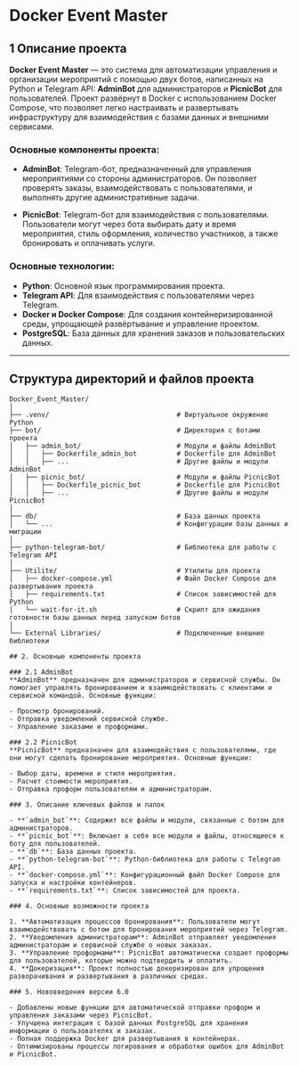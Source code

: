 # Docker Event Master

## 1 Описание проекта

**Docker Event Master** — это система для автоматизации управления и организации мероприятий с помощью двух ботов, 
написанных на Python и Telegram API: **AdminBot** для администраторов и **PicnicBot** для пользователей. 
Проект развёрнут в Docker с использованием Docker Compose, что позволяет легко настраивать и развертывать инфраструктуру
для взаимодействия с базами данных и внешними сервисами.

### Основные компоненты проекта:

- **AdminBot**: Telegram-бот, предназначенный для управления мероприятиями со стороны администраторов. 
Он позволяет проверять заказы, взаимодействовать с пользователями, и выполнять другие административные задачи.
  
- **PicnicBot**: Telegram-бот для взаимодействия с пользователями. 
Пользователи могут через бота выбирать дату и время мероприятия, стиль оформления, количество участников, 
а также бронировать и оплачивать услуги.

### Основные технологии:

- **Python**: Основной язык программирования проекта.
- **Telegram API**: Для взаимодействия с пользователями через Telegram.
- **Docker и Docker Compose**: Для создания контейнеризированной среды, упрощающей развёртывание и управление проектом.
- **PostgreSQL**: База данных для хранения заказов и пользовательских данных.

---

## Структура директорий и файлов проекта

```plaintext
Docker_Event_Master/
│
├── .venv/                                # Виртуальное окружение Python
├── bot/                                  # Директория с ботами проекта
│   ├── admin_bot/                        # Модули и файлы AdminBot
│   │   ├── Dockerfile_admin_bot          # Dockerfile для AdminBot
│   │   ├── ...                           # Другие файлы и модули AdminBot
│   ├── picnic_bot/                       # Модули и файлы PicnicBot
│   │   ├── Dockerfile_picnic_bot         # Dockerfile для PicnicBot
│   │   ├── ...                           # Другие файлы и модули PicnicBot
│
├── db/                                   # База данных проекта
│   └── ...                               # Конфигурации базы данных и миграции
│
├── python-telegram-bot/                  # Библиотека для работы с Telegram API
│
├── Utilite/                              # Утилиты для проекта
│   ├── docker-compose.yml                # Файл Docker Compose для развертывания проекта
│   ├── requirements.txt                  # Список зависимостей для Python
│   └── wait-for-it.sh                    # Скрипт для ожидания готовности базы данных перед запуском ботов
│
└── External Libraries/                   # Подключенные внешние библиотеки

## 2. Основные компоненты проекта

### 2.1 AdminBot
**AdminBot** предназначен для администраторов и сервисной службы. Он помогает управлять бронированием и взаимодействовать с клиентами и сервисной командой. Основные функции:

- Просмотр бронирований.
- Отправка уведомлений сервисной службе.
- Управление заказами и проформами.

### 2.2 PicnicBot
**PicnicBot** предназначен для взаимодействия с пользователями, где они могут сделать бронирование мероприятия. Основные функции:

- Выбор даты, времени и стиля мероприятия.
- Расчет стоимости мероприятия.
- Отправка проформ пользователям и администраторам.

### 3. Описание ключевых файлов и папок

- **`admin_bot`**: Содержит все файлы и модули, связанные с ботом для администраторов.
- **`picnic_bot`**: Включает в себя все модули и файлы, относящиеся к боту для пользователей.
- **`db`**: База данных проекта.
- **`python-telegram-bot`**: Python-библиотека для работы с Telegram API.
- **`docker-compose.yml`**: Конфигурационный файл Docker Compose для запуска и настройки контейнеров.
- **`requirements.txt`**: Список зависимостей для проекта.

### 4. Основные возможности проекта

1. **Автоматизация процессов бронирования**: Пользователи могут взаимодействовать с ботом для бронирования мероприятий через Telegram.
2. **Уведомления администраторам**: AdminBot отправляет уведомления администраторам и сервисной службе о новых заказах.
3. **Управление проформами**: PicnicBot автоматически создает проформы для пользователей, которые можно подтвердить и оплатить.
4. **Докеризация**: Проект полностью докеризирован для упрощения разворачивания и развертывания в различных средах.

### 5. Нововведения версии 6.0

- Добавлены новые функции для автоматической отправки проформ и управления заказами через PicnicBot.
- Улучшена интеграция с базой данных PostgreSQL для хранения информации о пользователях и заказах.
- Полная поддержка Docker для развертывания в контейнерах.
- Оптимизированы процессы логирования и обработки ошибок для AdminBot и PicnicBot.

